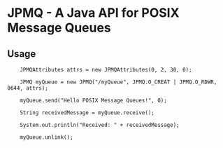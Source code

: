 # JPMQ - A Java API for POSIX Message Queues

## Usage
```
	JPMQAttributes attrs = new JPMQAttributes(0, 2, 30, 0);
	
	JPMQ myQueue = new JPMQ("/myQueue", JPMQ.O_CREAT | JPMQ.O_RDWR, 0644, attrs);
	
	myQueue.send("Hello POSIX Message Queues!", 0);
	
	String receivedMessage = myQueue.receive();
	
	System.out.println("Received: " + receivedMessage);
					      
	myQueue.unlink();

```
